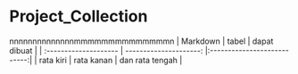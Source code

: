 # Project_Collection
nnnnnnnnnnnnnnmmmmmmmmmmmmmmn
| Markdown              | tabel                 | dapat dibuat                      |
| :-------------------- | ---------------------: |:---------------------------:|
|     rata kiri      |     rata kanan     |      dan rata tengah          |
